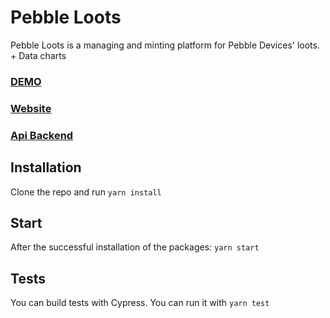 # Pebble Loots

Pebble Loots is a managing and minting platform for Pebble Devices' loots. + Data charts

### [DEMO](https://youtu.be/0l6Tu4Eqo6A)
### [Website](https://www.pebble-loots.app)
### [Api Backend](https://github.com/nicky-ru/protoreader)

## Installation

Clone the repo and run `yarn install`

## Start

After the successful installation of the packages: `yarn start`

## Tests

You can build tests with Cypress. You can run it with `yarn test`
